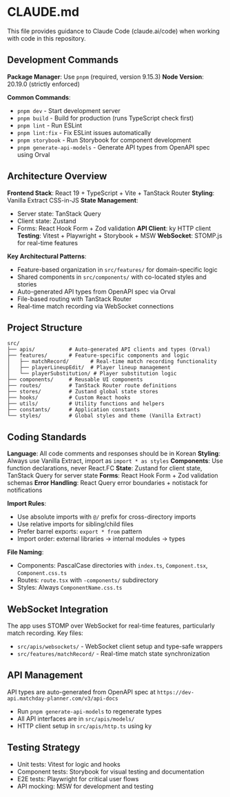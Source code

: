 # CLAUDE.md

This file provides guidance to Claude Code (claude.ai/code) when working with code in this repository.

## Development Commands

**Package Manager**: Use `pnpm` (required, version 9.15.3)
**Node Version**: 20.19.0 (strictly enforced)

**Common Commands**:

- `pnpm dev` - Start development server
- `pnpm build` - Build for production (runs TypeScript check first)
- `pnpm lint` - Run ESLint
- `pnpm lint:fix` - Fix ESLint issues automatically
- `pnpm storybook` - Run Storybook for component development
- `pnpm generate-api-models` - Generate API types from OpenAPI spec using Orval

## Architecture Overview

**Frontend Stack**: React 19 + TypeScript + Vite + TanStack Router
**Styling**: Vanilla Extract CSS-in-JS
**State Management**:

- Server state: TanStack Query
- Client state: Zustand
- Forms: React Hook Form + Zod validation
  **API Client**: ky HTTP client
  **Testing**: Vitest + Playwright + Storybook + MSW
  **WebSocket**: STOMP.js for real-time features

**Key Architectural Patterns**:

- Feature-based organization in `src/features/` for domain-specific logic
- Shared components in `src/components/` with co-located styles and stories
- Auto-generated API types from OpenAPI spec via Orval
- File-based routing with TanStack Router
- Real-time match recording via WebSocket connections

## Project Structure

```
src/
├── apis/           # Auto-generated API clients and types (Orval)
├── features/       # Feature-specific components and logic
│   ├── matchRecord/       # Real-time match recording functionality
│   ├── playerLineupEdit/  # Player lineup management
│   └── playerSubstitution/ # Player substitution logic
├── components/     # Reusable UI components
├── routes/         # TanStack Router route definitions
├── stores/         # Zustand global state stores
├── hooks/          # Custom React hooks
├── utils/          # Utility functions and helpers
├── constants/      # Application constants
└── styles/         # Global styles and theme (Vanilla Extract)
```

## Coding Standards

**Language**: All code comments and responses should be in Korean
**Styling**: Always use Vanilla Extract, import as `import * as styles`
**Components**: Use function declarations, never React.FC
**State**: Zustand for client state, TanStack Query for server state
**Forms**: React Hook Form + Zod validation schemas
**Error Handling**: React Query error boundaries + notistack for notifications

**Import Rules**:

- Use absolute imports with `@/` prefix for cross-directory imports
- Use relative imports for sibling/child files
- Prefer barrel exports: `export * from` pattern
- Import order: external libraries → internal modules → types

**File Naming**:

- Components: PascalCase directories with `index.ts`, `Component.tsx`, `Component.css.ts`
- Routes: `route.tsx` with `-components/` subdirectory
- Styles: Always `ComponentName.css.ts`

## WebSocket Integration

The app uses STOMP over WebSocket for real-time features, particularly match recording. Key files:

- `src/apis/websockets/` - WebSocket client setup and type-safe wrappers
- `src/features/matchRecord/` - Real-time match state synchronization

## API Management

API types are auto-generated from OpenAPI spec at `https://dev-api.matchday-planner.com/v3/api-docs`

- Run `pnpm generate-api-models` to regenerate types
- All API interfaces are in `src/apis/models/`
- HTTP client setup in `src/apis/http.ts` using ky

## Testing Strategy

- Unit tests: Vitest for logic and hooks
- Component tests: Storybook for visual testing and documentation
- E2E tests: Playwright for critical user flows
- API mocking: MSW for development and testing
